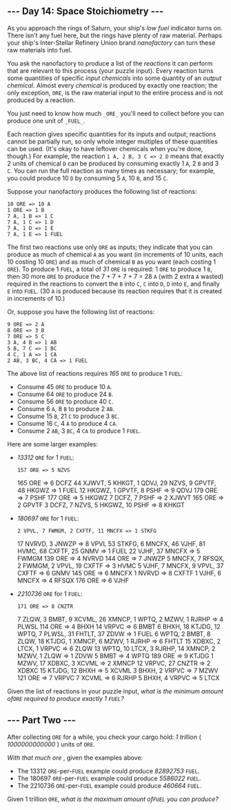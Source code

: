 ## \--- Day 14: Space Stoichiometry ---

As you approach the rings of Saturn, your ship's _low fuel_ indicator turns
on. There isn't any fuel here, but the rings have plenty of raw material.
Perhaps your ship's Inter-Stellar Refinery Union brand _nanofactory_ can turn
these raw materials into fuel.

You ask the nanofactory to produce a list of the _reactions_ it can perform
that are relevant to this process (your puzzle input). Every reaction turns
some quantities of specific _input chemicals_ into some quantity of an _output
chemical_. Almost every _chemical_ is produced by exactly one reaction; the
only exception, `ORE`, is the raw material input to the entire process and is
not produced by a reaction.

You just need to know how much `_ORE_` you'll need to collect before you can
produce one unit of `_FUEL_`.

Each reaction gives specific quantities for its inputs and output; reactions
cannot be partially run, so only whole integer multiples of these quantities
can be used. (It's okay to have leftover chemicals when you're done, though.)
For example, the reaction `1 A, 2 B, 3 C => 2 D` means that exactly 2 units of
chemical `D` can be produced by consuming exactly 1 `A`, 2 `B` and 3 `C`. You
can run the full reaction as many times as necessary; for example, you could
produce 10 `D` by consuming 5 `A`, 10 `B`, and 15 `C`.

Suppose your nanofactory produces the following list of reactions:

    
    
    10 ORE => 10 A
    1 ORE => 1 B
    7 A, 1 B => 1 C
    7 A, 1 C => 1 D
    7 A, 1 D => 1 E
    7 A, 1 E => 1 FUEL
    

The first two reactions use only `ORE` as inputs; they indicate that you can
produce as much of chemical `A` as you want (in increments of 10 units, each
10 costing 10 `ORE`) and as much of chemical `B` as you want (each costing 1
`ORE`). To produce 1 `FUEL`, a total of _31_ `ORE` is required: 1 `ORE` to
produce 1 `B`, then 30 more `ORE` to produce the 7 + 7 + 7 + 7 = 28 `A` (with
2 extra `A` wasted) required in the reactions to convert the `B` into `C`, `C`
into `D`, `D` into `E`, and finally `E` into `FUEL`. (30 `A` is produced
because its reaction requires that it is created in increments of 10.)

Or, suppose you have the following list of reactions:

    
    
    9 ORE => 2 A
    8 ORE => 3 B
    7 ORE => 5 C
    3 A, 4 B => 1 AB
    5 B, 7 C => 1 BC
    4 C, 1 A => 1 CA
    2 AB, 3 BC, 4 CA => 1 FUEL
    

The above list of reactions requires _165_ `ORE` to produce 1 `FUEL`:

  * Consume 45 `ORE` to produce 10 `A`.
  * Consume 64 `ORE` to produce 24 `B`.
  * Consume 56 `ORE` to produce 40 `C`.
  * Consume 6 `A`, 8 `B` to produce 2 `AB`.
  * Consume 15 `B`, 21 `C` to produce 3 `BC`.
  * Consume 16 `C`, 4 `A` to produce 4 `CA`.
  * Consume 2 `AB`, 3 `BC`, 4 `CA` to produce 1 `FUEL`.

Here are some larger examples:

  * _13312_ `ORE` for 1 `FUEL`:
    
        157 ORE => 5 NZVS
    165 ORE => 6 DCFZ
    44 XJWVT, 5 KHKGT, 1 QDVJ, 29 NZVS, 9 GPVTF, 48 HKGWZ => 1 FUEL
    12 HKGWZ, 1 GPVTF, 8 PSHF => 9 QDVJ
    179 ORE => 7 PSHF
    177 ORE => 5 HKGWZ
    7 DCFZ, 7 PSHF => 2 XJWVT
    165 ORE => 2 GPVTF
    3 DCFZ, 7 NZVS, 5 HKGWZ, 10 PSHF => 8 KHKGT
    

  * _180697_ `ORE` for 1 `FUEL`:
    
        2 VPVL, 7 FWMGM, 2 CXFTF, 11 MNCFX => 1 STKFG
    17 NVRVD, 3 JNWZP => 8 VPVL
    53 STKFG, 6 MNCFX, 46 VJHF, 81 HVMC, 68 CXFTF, 25 GNMV => 1 FUEL
    22 VJHF, 37 MNCFX => 5 FWMGM
    139 ORE => 4 NVRVD
    144 ORE => 7 JNWZP
    5 MNCFX, 7 RFSQX, 2 FWMGM, 2 VPVL, 19 CXFTF => 3 HVMC
    5 VJHF, 7 MNCFX, 9 VPVL, 37 CXFTF => 6 GNMV
    145 ORE => 6 MNCFX
    1 NVRVD => 8 CXFTF
    1 VJHF, 6 MNCFX => 4 RFSQX
    176 ORE => 6 VJHF
    

  * _2210736_ `ORE` for 1 `FUEL`:
    
        171 ORE => 8 CNZTR
    7 ZLQW, 3 BMBT, 9 XCVML, 26 XMNCP, 1 WPTQ, 2 MZWV, 1 RJRHP => 4 PLWSL
    114 ORE => 4 BHXH
    14 VRPVC => 6 BMBT
    6 BHXH, 18 KTJDG, 12 WPTQ, 7 PLWSL, 31 FHTLT, 37 ZDVW => 1 FUEL
    6 WPTQ, 2 BMBT, 8 ZLQW, 18 KTJDG, 1 XMNCP, 6 MZWV, 1 RJRHP => 6 FHTLT
    15 XDBXC, 2 LTCX, 1 VRPVC => 6 ZLQW
    13 WPTQ, 10 LTCX, 3 RJRHP, 14 XMNCP, 2 MZWV, 1 ZLQW => 1 ZDVW
    5 BMBT => 4 WPTQ
    189 ORE => 9 KTJDG
    1 MZWV, 17 XDBXC, 3 XCVML => 2 XMNCP
    12 VRPVC, 27 CNZTR => 2 XDBXC
    15 KTJDG, 12 BHXH => 5 XCVML
    3 BHXH, 2 VRPVC => 7 MZWV
    121 ORE => 7 VRPVC
    7 XCVML => 6 RJRHP
    5 BHXH, 4 VRPVC => 5 LTCX
    

Given the list of reactions in your puzzle input, _what is the minimum amount
of`ORE` required to produce exactly 1 `FUEL`?_

## \--- Part Two ---

After collecting `ORE` for a while, you check your cargo hold: _1 trillion_ (
_1000000000000_ ) units of `ORE`.

_With that much ore_ , given the examples above:

  * The 13312 `ORE`-per-`FUEL` example could produce _82892753_ `FUEL`.
  * The 180697 `ORE`-per-`FUEL` example could produce _5586022_ `FUEL`.
  * The 2210736 `ORE`-per-`FUEL` example could produce _460664_ `FUEL`.

Given 1 trillion `ORE`, _what is the maximum amount of`FUEL` you can produce?_

